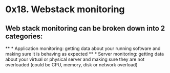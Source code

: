 # 0x18. Webstack monitoring

## Web stack monitoring can be broken down into 2 categories:
** * Application monitoring: getting data about your running software and making sure it is behaving as expected
** * Server monitoring: getting data about your virtual or physical server and making sure they are not overloaded (could be CPU, memory, disk or network overload)
 
